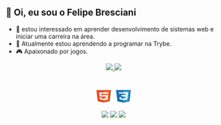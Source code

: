 


## 👋 Oi, eu sou o Felipe Bresciani
- 👀 estou interessado em aprender desenvolvimento de sistemas web e iniciar uma carreira na área.
- 🌱 Atualmente estou aprendendo a programar na Trybe.
- 🎮 Apaixonado por jogos.

<p align = "center">
<a href="https://github.com/FelipeBresciani">
<img height="185em" src="https://github-readme-stats.vercel.app/api?username=FelipeBresciani&show_icons=true&theme=tokyonight&count_private=true" />
<img height="185em" src="https://github-readme-stats.vercel.app/api/top-langs/?username=FelipeBresciani&layout=compact&langs_count=16&theme=tokyonight" /> </a>
</p>

    
    
 <div align = "center" > 
<h1>
<img align="center" alt="Felipe-HTML" height="30" width="40" src="https://raw.githubusercontent.com/devicons/devicon/master/icons/html5/html5-original.svg">
  <img align="center" alt="Felipe-CSS" height="30" width="40" src="https://raw.githubusercontent.com/devicons/devicon/master/icons/css3/css3-original.svg">
    </div>
 
  <div align = "center"> 
  <a href="https://wa.me/5511983842128" target="_blank"><img src="https://img.shields.io/badge/WhatsApp-25D366?style=for-the-badge&logo=whatsapp&logoColor=white" target="_blank"></a>
    <a href = "fe968000322@gmail.com" target="_blank"><img src="https://img.shields.io/badge/-Gmail-%23333?style=for-the-badge&logo=gmail&logoColor=white" target="_blank"></a>
  <a href="https://www.linkedin.com/in/felipe-bresciani-buso-abb2a6238/" target="_blank"><img src="https://img.shields.io/badge/-LinkedIn-%230077B5?style=for-the-badge&logo=linkedin&logoColor=white" target="_blank"></a> 
</div>
